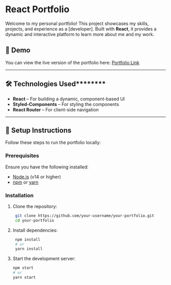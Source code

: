 # React Portfolio

Welcome to my personal portfolio! This project showcases my skills, projects, and experience as a [developer]. Built with **React**, it provides a dynamic and interactive platform to learn more about me and my work.

## 🚀 Demo

You can view the live version of the portfolio here: [Portfolio Link](https://link.com)

---

## 🛠️ Technologies Used********

- **React** – For building a dynamic, component-based UI
- **Styled-Components** – For styling the components
- **React Router** – For client-side navigation

---

## 🔧 Setup Instructions

Follow these steps to run the portfolio locally:

### Prerequisites
Ensure you have the following installed:
- [Node.js](https://nodejs.org/) (v14 or higher)
- [npm](https://www.npmjs.com/) or [yarn](https://yarnpkg.com/)

### Installation
1. Clone the repository:
   ```bash
    git clone https://github.com/your-username/your-portfolio.git
    cd your-portfolio
2. Install dependencies:
   ```bash
    npm install
    # or
    yarn install
3. Start the development server:
    ```bash
    npm start
    # or
    yarn start




